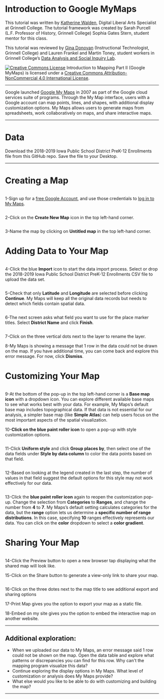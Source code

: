 # Introduction to Google MyMaps

This tutorial was written by <a href="https://www.grinnell.edu/users/waldenka">Katherine Walden</a>, Digital Liberal Arts Specialist at Grinnell College. The tutorial framework was created by Sarah Purcell (L.F. Professor of History, Grinnell College) Sophia Gates Stern, student mentor for this class.

This tutorial was reviewed by <a href="https://www.grinnell.edu/users/donovang">Gina Donovan</a> (Instructional Technologist, Grinnell College) and Lauren Frankel and Martin Toney, student workers in Grinnell College’s <a href="http://dasil.sites.grinnell.edu/">Data Analysis and Social Inquiry Lab</a>.

<a href="http://creativecommons.org/licenses/by-nc/4.0/" rel="license"><img style="border-width: 0;" src="https://i.creativecommons.org/l/by-nc/4.0/88x31.png" alt="Creative Commons License" /></a>
Introduction to Mapping Part II (Google MyMaps) is licensed under a <a href="http://creativecommons.org/licenses/by-nc/4.0/" rel="license">Creative Commons Attribution-NonCommercial 4.0 International License</a>.

<hr />

Google launched <a href="https://www.google.com/maps/about/mymaps/">Google My Maps</a> in 2007 as part of the Google cloud services suite of programs. Through the My Map interface, users with a Google account can map points, lines, and shapes, with additional display customization options. My Maps allows users to generate maps from spreadsheets, work collaboratively on maps, and share interactive maps.

<hr />

# Data

Download the 2018-2019 Iowa Public School District PreK-12 Enrollments file from this GitHub repo. Save the file to your Desktop.

<hr />

# Creating a Map

<p align="center"><a href="https://github.com/kwaldenphd/google-mymaps-tutorial/blob/master/screenshots/Capture_1.PNG?raw=true"><img class="aligncenter size-large wp-image-473" src="https://github.com/kwaldenphd/google-mymaps-tutorial/blob/master/screenshots/Capture_1.PNG?raw=true" alt=""/></a></p>

1-Sign up for a <a href="https://accounts.google.com/signup/v2/webcreateaccount?hl=en&amp;flowName=GlifWebSignIn&amp;flowEntry=SignUp">free Google Account</a>, and use those credentials to <a href="https://accounts.google.com/ServiceLogin/signinchooser?service=mymaps&amp;passive=1209600&amp;continue=https%3A%2F%2Fwww.google.com%2Fmaps%2Fd%2F%3Fhl%3Den&amp;followup=https%3A%2F%2Fwww.google.com%2Fmaps%2Fd%2F%3Fhl%3Den&amp;hl=en&amp;flowName=GlifWebSignIn&amp;flowEntry=ServiceLogin">log in to My Maps</a>.

<p align="center"><a href="https://github.com/kwaldenphd/google-mymaps-tutorial/blob/master/screenshots/Capture_2.PNG?raw=true"><img class="aligncenter size-full wp-image-474" src="https://github.com/kwaldenphd/google-mymaps-tutorial/blob/master/screenshots/Capture_2.PNG?raw=true" alt="" /></a></p>

2-Click on the <strong>Create New Map</strong> icon in the top left-hand corner.

<p align="center"><a href="https://github.com/kwaldenphd/google-mymaps-tutorial/blob/master/screenshots/Capture_7.PNG?raw=true"><img class="aligncenter size-full wp-image-479" src="https://github.com/kwaldenphd/google-mymaps-tutorial/blob/master/screenshots/Capture_7.PNG?raw=true" alt="" /></a></p>

3-Name the map by clicking on <strong>Untitled map</strong> in the top left-hand corner.

# Adding Data to Your Map

<p align="center"><a href="https://github.com/kwaldenphd/google-mymaps-tutorial/blob/master/screenshots/Capture_3.PNG?raw=true"><img class="aligncenter size-full wp-image-475" src="https://github.com/kwaldenphd/google-mymaps-tutorial/blob/master/screenshots/Capture_3.PNG?raw=true" alt=""  /></a></p>

4-Click the blue <strong>Import</strong> icon to start the data import process. Select or drop the 2018-2019 Iowa Public School District PreK-12 Enrollments CSV file to upload the data set. 

<p align="center"><a href="https://github.com/kwaldenphd/google-mymaps-tutorial/blob/master/screenshots/Capture_5.PNG?raw=true"><img class="aligncenter size-full wp-image-477" src="https://github.com/kwaldenphd/google-mymaps-tutorial/blob/master/screenshots/Capture_5.PNG?raw=true" alt=""  /></a></p>

5-Check that only <strong>Latitude</strong> and <strong>Longitude</strong> are selected before clicking <strong>Continue</strong>. My Maps will keep all the original data records but needs to detect which fields contain spatial data.

<p align="center"><a href="https://github.com/kwaldenphd/google-mymaps-tutorial/blob/master/screenshots/Capture_6.PNG?raw=true"><img class="aligncenter size-full wp-image-478" src="https://github.com/kwaldenphd/google-mymaps-tutorial/blob/master/screenshots/Capture_6.PNG?raw=true" alt=""  /></a></p>

6-The next screen asks what field you want to use for the place marker titles. Select <strong>District Name</strong> and click <strong>Finish</strong>.

<p align="center"><a href="https://github.com/kwaldenphd/google-mymaps-tutorial/blob/HUM297/screenshots/Capture_a.PNG?raw=true"><img class="aligncenter size-full wp-image-480" src="https://github.com/kwaldenphd/google-mymaps-tutorial/blob/HUM297/screenshots/Capture_a.PNG?raw=true" alt=""  /></a></p>

7-Click on the three vertical dots next to the layer to rename the layer.

8-My Maps is showing a message that 1 row in the data could not be drawn on the map. If you have additional time, you can come back and explore this error message. For now, click <strong>Dismiss</strong>.

# Customizing Your Map

<p align="center"><a href="https://github.com/kwaldenphd/google-mymaps-tutorial/blob/master/screenshots/Capture_9.PNG?raw=true"><img class="aligncenter size-full wp-image-481" src="https://github.com/kwaldenphd/google-mymaps-tutorial/blob/master/screenshots/Capture_9.PNG?raw=true" alt=""  /></a></p>

9-At the bottom of the pop-up in the top left-hand corner is a <strong>Base map icon</strong> with a dropdown icon. You can explore different available base maps to see what works best with your data. For example, My Maps’s default base map includes topographical data. If that data is not essential for our analysis, a simpler base map (like <strong>Simple Atlas</strong>) can help users focus on the most important aspects of the spatial visualization.

10-<strong>Click on the blue paint roller icon</strong> to open a pop-up with style customization options.

<p align="center"><a href="https://github.com/kwaldenphd/google-mymaps-tutorial/blob/HUM297/screenshots/Capture_b.PNG?raw=true"><img class="aligncenter size-full wp-image-482" src="https://github.com/kwaldenphd/google-mymaps-tutorial/blob/HUM297/screenshots/Capture_b.PNG?raw=true" alt="" /></a></p>

11-Click <strong>Uniform style</strong> and click <strong>Group places by</strong>, then select one of the data fields under <strong>Style by data column</strong> to color the data points based on that field.

<p align="center"><a href="https://github.com/kwaldenphd/google-mymaps-tutorial/blob/HUM297/screenshots/Capture_c.PNG?raw=true"><img class="aligncenter size-full wp-image-482" src="https://github.com/kwaldenphd/google-mymaps-tutorial/blob/HUM297/screenshots/Capture_c.PNG?raw=true" alt="" /></a></p>

12-Based on looking at the legend created in the last step, the number of values in that field suggest the default options for this style may not work effectively for our data.

<p align="center"><a href="https://github.com/kwaldenphd/google-mymaps-tutorial/blob/HUM297/screenshots/Capture_d.PNG?raw=true"><img class="aligncenter size-full wp-image-483" src="https://github.com/kwaldenphd/google-mymaps-tutorial/blob/HUM297/screenshots/Capture_d.PNG?raw=true" alt="" /></a></p>

13-Click the <strong>blue paint roller icon</strong> again to reopen the customization pop-up. Change the selection from <strong>Categories</strong> to <strong>Ranges</strong>, and change the number from <strong>4</strong> to <strong>7</strong>. My Maps’s default setting calculates categories for the data, but the <strong>range</strong> option lets us determine a <strong>specific number of range distributions</strong>. In this case, specifying <strong>10</strong> ranges effectively represents our data. You can click on the <strong>color</strong> dropdown to select a <strong>color gradient</strong>.

# Sharing Your Map

<p align="center"><a href="https://github.com/kwaldenphd/google-mymaps-tutorial/blob/HUM297/screenshots/Capture_g.PNG?raw=true"><img class="aligncenter size-full wp-image-483" src="https://github.com/kwaldenphd/google-mymaps-tutorial/blob/HUM297/screenshots/Capture_g.PNG?raw=true" alt="" /></a></p>

14-Click the Preview button to open a new browser tap displaying what the shared map will look like.

15-Click on the Share button to generate a view-only link to share your map.

<p align="center"><a href="https://github.com/kwaldenphd/google-mymaps-tutorial/blob/HUM297/screenshots/Capture_f.PNG?raw=true"><img class="aligncenter size-full wp-image-483" src="https://github.com/kwaldenphd/google-mymaps-tutorial/blob/HUM297/screenshots/Capture_f.PNG?raw=true" alt="" /></a></p>

16-Click on the three dotes next to the map title to see additional export and sharing options

17-Print Map gives you the option to export your map as a static file.

18-Embed on my site gives you the option to embed the interactive map on another website.

<hr />

## Additional exploration:

<ul>
 	<li>When we uploaded our data to My Maps, an error message said 1 row could not be shown on the map. Open the data table and explore what patterns or discrepancies you can find for this row. Why can't the mapping program visualize this data?</li>
 	<li>Continue exploring the display options in My Maps. What level of customization or analysis does My Maps provide?</li>
 <li>What else would you like to be able to do with customizing and building the map?</li>
</ul>

<hr />
